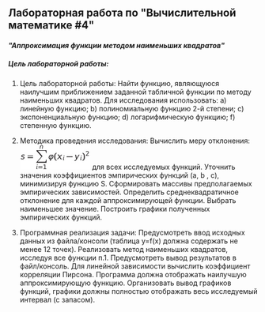 ## **Лабораторная работа по "Вычислительной математике #4"**
#### _"Аппроксимация функции методом наименьших квадратов"_

##### **Цель лабораторной работы**:

1. Цель лабораторной работы:  Найти функцию, являющуюся наилучшим приближением заданной  табличной функции по методу наименьших квадратов. 
Для исследования использовать: 
a) линейную функцию; 
b) полиномиальную функцию 2-й степени; 
c) экспоненциальную функцию; 
d) логарифмическую функцию; 
f) степенную функцию.


2. Методика проведения исследования:
Вычислить меру отклонения: ![Trash/render.png](Trash/render.png)  для всех исследуемых функций.
Уточнить значения коэффициентов эмпирических функций (a, b , c), минимизируя функцию S.
Сформировать массивы предполагаемых эмпирических зависимостей.
Определить среднеквадратичное отклонение для каждой аппроксимирующей функции. Выбрать наименьшее значение.
Построить графики полученных эмпирических функций.


3. Программная реализация задачи:
Предусмотреть ввод исходных данных из файла/консоли (таблица y=f(x) должна содержать не менее 12 точек). 
Реализовать метод наименьших квадратов, исследуя все функции п.1. 
Предусмотреть вывод результатов в файл/консоль.
Для линейной зависимости вычислить коэффициент корреляции Пирсона.
Программа должна отображать наилучшую аппроксимирующую функцию.
Организовать вывод графиков функций, графики должны полностью отображать весь исследуемый интервал (с запасом).


